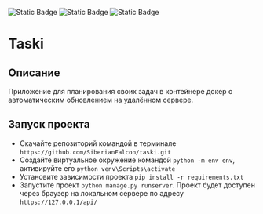 ![Static Badge](https://img.shields.io/badge/Python-gray) ![Static Badge](https://img.shields.io/badge/Django_Rest_Framework-red?style=flat) ![Static Badge](https://img.shields.io/badge/Docker-CI%2FCD-blue)


# Taski
## Описание
Приложение для планирования своих задач в контейнере докер с автоматическим обновлением на удалённом сервере.

## Запуск проекта
* Скачайте репозиторий командой в терминале ```https://github.com/SiberianFalcon/taski.git```
* Создайте виртуальное окружение командой ```python -m env env```, активируйте его ```python venv\Scripts\activate```
* Установите зависимости проекта ```pip install -r requirements.txt```
* Запустите проект ```python manage.py runserver```. Проект будет доступен через браузер на локальном сервере по адресу ```https://127.0.0.1/api/```
